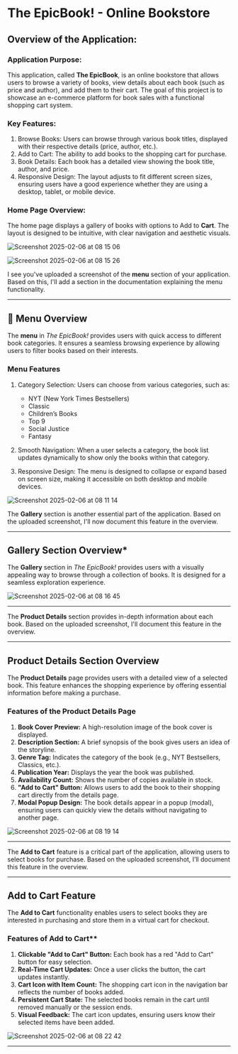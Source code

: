 # The EpicBook! - Online Bookstore

## Overview of the Application:

### Application Purpose:
This application, called **The EpicBook**, is an online bookstore that allows users to browse a variety of books, view details about each book (such as price and author), and add them to their cart. The goal of this project is to showcase an e-commerce platform for book sales with a functional shopping cart system.

### Key Features:
1. Browse Books: Users can browse through various book titles, displayed with their respective details (price, author, etc.).
2. Add to Cart: The ability to add books to the shopping cart for purchase.
3. Book Details: Each book has a detailed view showing the book title, author, and price.
4. Responsive Design: The layout adjusts to fit different screen sizes, ensuring users have a good experience whether they are using a desktop, tablet, or mobile device.

### Home Page Overview:
The home page displays a gallery of books with options to Add to **Cart**. The layout is designed to be intuitive, with clear navigation and aesthetic visuals.

![Screenshot 2025-02-06 at 08 15 06](https://github.com/user-attachments/assets/78feaeb5-d356-4f53-a1c6-76c153d71c2b)

![Screenshot 2025-02-06 at 08 15 26](https://github.com/user-attachments/assets/15910ea2-e578-4def-9185-8f9bcacffc7c)

I see you've uploaded a screenshot of the **menu** section of your application. Based on this, I'll add a section in the documentation explaining the menu functionality.

---

## 📌 Menu Overview
The **menu** in *The EpicBook!* provides users with quick access to different book categories. It ensures a seamless browsing experience by allowing users to filter books based on their interests.

### Menu Features
1. Category Selection: Users can choose from various categories, such as:
   - NYT (New York Times Bestsellers)
   - Classic
   - Children’s Books
   - Top 9
   - Social Justice
   - Fantasy

2. Smooth Navigation: When a user selects a category, the book list updates dynamically to show only the books within that category.

3. Responsive Design: The menu is designed to collapse or expand based on screen size, making it accessible on both desktop and mobile devices.

![Screenshot 2025-02-06 at 08 11 14](https://github.com/user-attachments/assets/d1ebbf52-adc2-46d4-918b-bf17b028fa76)

The **Gallery** section is another essential part of the application. Based on the uploaded screenshot, I'll now document this feature in the overview.

---

## Gallery Section Overview*
The **Gallery** section in *The EpicBook!* provides users with a visually appealing way to browse through a collection of books. It is designed for a seamless exploration experience.

![Screenshot 2025-02-06 at 08 16 45](https://github.com/user-attachments/assets/7f394ca5-ff3a-4b77-bdc6-22c3c09dbbb3)

---

The **Product Details** section provides in-depth information about each book. Based on the uploaded screenshot, I'll document this feature in the overview.

---

## Product Details Section Overview
The **Product Details** page provides users with a detailed view of a selected book. This feature enhances the shopping experience by offering essential information before making a purchase.

### Features of the Product Details Page
1. **Book Cover Preview:** A high-resolution image of the book cover is displayed.
2. **Description Section:** A brief synopsis of the book gives users an idea of the storyline.
3. **Genre Tag:** Indicates the category of the book (e.g., NYT Bestsellers, Classics, etc.).
4. **Publication Year:** Displays the year the book was published.
5. **Availability Count:** Shows the number of copies available in stock.
6. **"Add to Cart" Button:** Allows users to add the book to their shopping cart directly from the details page.
7. **Modal Popup Design:** The book details appear in a popup (modal), ensuring users can quickly view the details without navigating to another page.

![Screenshot 2025-02-06 at 08 19 14](https://github.com/user-attachments/assets/db85859c-8992-42f2-8e59-f31d794fd805)

---

The **Add to Cart** feature is a critical part of the application, allowing users to select books for purchase. Based on the uploaded screenshot, I’ll document this feature in the overview.

---

## Add to Cart Feature
The **Add to Cart** functionality enables users to select books they are interested in purchasing and store them in a virtual cart for checkout.

### Features of Add to Cart**
1. **Clickable "Add to Cart" Button:** Each book has a red "Add to Cart" button for easy selection.
2. **Real-Time Cart Updates:** Once a user clicks the button, the cart updates instantly.
3. **Cart Icon with Item Count:** The shopping cart icon in the navigation bar reflects the number of books added.
4. **Persistent Cart State:** The selected books remain in the cart until removed manually or the session ends.
5. **Visual Feedback:** The cart icon updates, ensuring users know their selected items have been added.

![Screenshot 2025-02-06 at 08 22 42](https://github.com/user-attachments/assets/ba51c3e9-e154-42d2-837b-e4ff9c968526)

---




